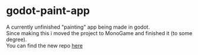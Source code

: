 # godot-paint-app
A currently unfinished "painting" app being made in godot.  
Since making this i moved the project to MonoGame and finished it (to some degree).  
You can find the new repo [here](https://github.com/EliiasG/MonoGameDrawingApp)
